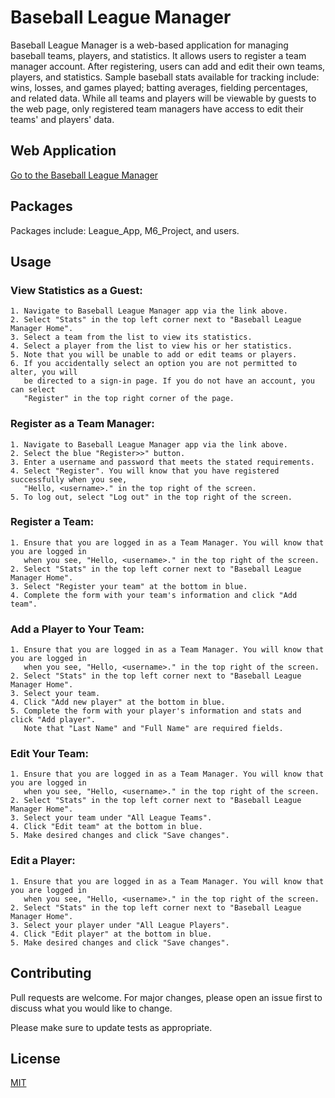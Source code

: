 # Baseball League Manager

Baseball League Manager is a web-based application for managing baseball teams, players, and statistics. It allows users to register a team manager account. After registering, users can add and edit their own teams, players, and statistics. Sample baseball stats available for tracking include: wins, losses, and games played; batting averages, fielding percentages, and related data. While all teams and players will be viewable by guests to the web page, only registered team managers have access to edit their teams' and players' data. 

## Web Application
[Go to the Baseball League Manager](https://baseball-league-manager.herokuapp.com/)

## Packages
Packages include: League_App, M6_Project, and users.

## Usage
### View Statistics as a Guest:
```
1. Navigate to Baseball League Manager app via the link above.
2. Select "Stats" in the top left corner next to "Baseball League Manager Home".
3. Select a team from the list to view its statistics.
4. Select a player from the list to view his or her statistics. 
5. Note that you will be unable to add or edit teams or players.
6. If you accidentally select an option you are not permitted to alter, you will
   be directed to a sign-in page. If you do not have an account, you can select
   "Register" in the top right corner of the page.
```

### Register as a Team Manager:
```
1. Navigate to Baseball League Manager app via the link above.
2. Select the blue "Register>>" button.
3. Enter a username and password that meets the stated requirements.
4. Select "Register". You will know that you have registered successfully when you see, 
   "Hello, <username>." in the top right of the screen.
5. To log out, select "Log out" in the top right of the screen.
```
### Register a Team:
```
1. Ensure that you are logged in as a Team Manager. You will know that you are logged in 
   when you see, "Hello, <username>." in the top right of the screen.
2. Select "Stats" in the top left corner next to "Baseball League Manager Home".
3. Select "Register your team" at the bottom in blue.
4. Complete the form with your team's information and click "Add team".
```
### Add a Player to Your Team:
```
1. Ensure that you are logged in as a Team Manager. You will know that you are logged in 
   when you see, "Hello, <username>." in the top right of the screen.
2. Select "Stats" in the top left corner next to "Baseball League Manager Home".
3. Select your team.
4. Click "Add new player" at the bottom in blue.
5. Complete the form with your player's information and stats and click "Add player".
   Note that "Last Name" and "Full Name" are required fields.
```
### Edit Your Team:
```
1. Ensure that you are logged in as a Team Manager. You will know that you are logged in 
   when you see, "Hello, <username>." in the top right of the screen.
2. Select "Stats" in the top left corner next to "Baseball League Manager Home".
3. Select your team under "All League Teams".
4. Click "Edit team" at the bottom in blue.
5. Make desired changes and click "Save changes".
```
### Edit a Player:
```
1. Ensure that you are logged in as a Team Manager. You will know that you are logged in 
   when you see, "Hello, <username>." in the top right of the screen.
2. Select "Stats" in the top left corner next to "Baseball League Manager Home".
3. Select your player under "All League Players".
4. Click "Edit player" at the bottom in blue.
5. Make desired changes and click "Save changes".
```

## Contributing
Pull requests are welcome. For major changes, please open an issue first to discuss what you would like to change.

Please make sure to update tests as appropriate.

## License
[MIT](https://choosealicense.com/licenses/mit/)